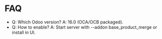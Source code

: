 # FAQ

- Q: Which Odoo version? A: 16.0 (OCA/OCB packaged).
- Q: How to enable? A: Start server with --addon base_product_merge or install in UI.
